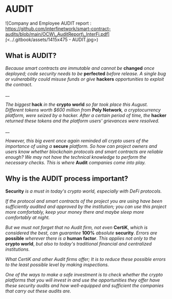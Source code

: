 # AUDIT

![Company and Employee AUDIT report : https://github.com/interfinetwork/smart-contract-audits/blob/main/OCW\_AuditReport\_InterFi.pdf](<../.gitbook/assets/1415x475 - AUDIT.jpg>)

## What is AUDIT?



_Because smart contracts are immutable and cannot be_ **changed** _once deployed; code security needs to be_ **perfected** _before release. A single bug or vulnerability could misuse funds or give_ **hackers** _opportunities to exploit the contract._

__

_The biggest_ **hack** _in the_ **crypto world** _so far took place this August. Different tokens worth $600 million from_ **Poly Network**_, a cryptocurrency platform, were seized by a hacker. After a certain period of time, the_ **hacker** _returned these tokens and the platform users' grievances were resolved._

__

_However, this big event once again reminded all crypto users of the importance of using a_ **secure** _platform. So how can project owners and users know whether blockchain protocols and smart contracts are reliable enough? We may not have the technical knowledge to perform the necessary checks. This is where_ **Audit** _companies come into play._

## Why is the AUDIT process important?



**Security** _is a must in today's crypto world, especially with DeFi protocols_.



_If the protocol and smart contracts of the project you are using have been sufficiently audited and approved by the institution; you can use this project more comfortably, keep your money there and maybe sleep more comfortably at night._



_But we must not forget that no Audit firm, not even_ **CertiK**, _which is considered the best, can guarantee_ **100%** _absolute_ **security**. _Errors are_ **possible** _wherever there is a_ **human factor**. _This applies not only to the_ **crypto world**, _but also to today's traditional financial and centralized institutions._



_What CertiK and other Audit firms offer; It is to reduce these possible errors to the least possible level by making inspections._



_One of the ways to make a safe investment is to check whether the crypto platforms that you will invest in and use the opportunities they offer have these security audits and how well-equipped and sufficient the companies that carry out these audits are._
